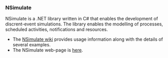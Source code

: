 ### NSimulate

NSimulate is a .NET library written in C# that enables the development of discrent-event simulations. The library enables the modelling of processes, scheduled activities, notifications and resources. 

 * The [NSimulate wiki](http://www.github.com/phillp/NSimulate/wiki) provides usage information along with the details of several examples.
 * The NSimulate web-page is [here](http://phillp.github.com/NSimulate).
 
 
 
